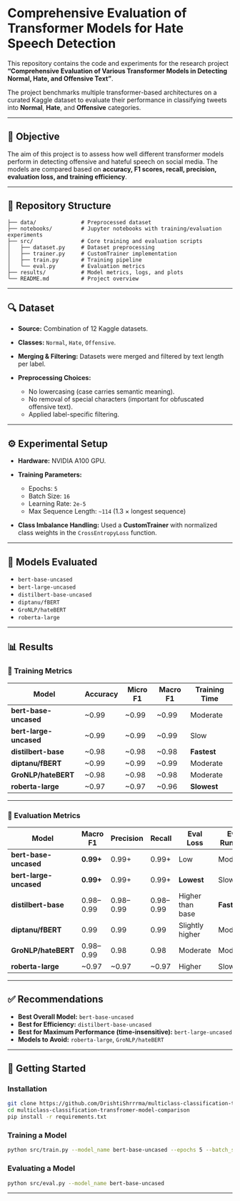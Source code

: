 

# Comprehensive Evaluation of Transformer Models for Hate Speech Detection

This repository contains the code and experiments for the research project **“Comprehensive Evaluation of Various Transformer Models in Detecting Normal, Hate, and Offensive Text”**.

The project benchmarks multiple transformer-based architectures on a curated Kaggle dataset to evaluate their performance in classifying tweets into **Normal**, **Hate**, and **Offensive** categories.

---

## 📌 Objective

The aim of this project is to assess how well different transformer models perform in detecting offensive and hateful speech on social media. The models are compared based on **accuracy, F1 scores, recall, precision, evaluation loss, and training efficiency**.

---

## 📂 Repository Structure

```
├── data/              # Preprocessed dataset
├── notebooks/         # Jupyter notebooks with training/evaluation experiments
├── src/               # Core training and evaluation scripts
│   ├── dataset.py     # Dataset preprocessing
│   ├── trainer.py     # CustomTrainer implementation
│   ├── train.py       # Training pipeline
│   └── eval.py        # Evaluation metrics
├── results/           # Model metrics, logs, and plots
└── README.md          # Project overview
```

---

## 🔍 Dataset

* **Source:** Combination of 12 Kaggle datasets.
* **Classes:** `Normal`, `Hate`, `Offensive`.
* **Merging & Filtering:** Datasets were merged and filtered by text length per label.
* **Preprocessing Choices:**

  * No lowercasing (case carries semantic meaning).
  * No removal of special characters (important for obfuscated offensive text).
  * Applied label-specific filtering.

---

## ⚙️ Experimental Setup

* **Hardware:** NVIDIA A100 GPU.

* **Training Parameters:**

  * Epochs: `5`
  * Batch Size: `16`
  * Learning Rate: `2e-5`
  * Max Sequence Length: `~114` (1.3 × longest sequence)

* **Class Imbalance Handling:**
  Used a **CustomTrainer** with normalized class weights in the `CrossEntropyLoss` function.

---

## 🤖 Models Evaluated

* `bert-base-uncased`
* `bert-large-uncased`
* `distilbert-base-uncased`
* `diptanu/fBERT`
* `GroNLP/hateBERT`
* `roberta-large`

---

## 📊 Results

### 🔹 Training Metrics

| Model                  | Accuracy | Micro F1 | Macro F1 | Training Time |
| ---------------------- | -------- | -------- | -------- | ------------- |
| **bert-base-uncased**  | \~0.99   | \~0.99   | \~0.99   | Moderate      |
| **bert-large-uncased** | \~0.99   | \~0.99   | \~0.99   | Slow          |
| **distilbert-base**    | \~0.98   | \~0.98   | \~0.98   | **Fastest**   |
| **diptanu/fBERT**      | \~0.99   | \~0.99   | \~0.99   | Moderate      |
| **GroNLP/hateBERT**    | \~0.98   | \~0.98   | \~0.98   | Moderate      |
| **roberta-large**      | \~0.97   | \~0.97   | \~0.96   | **Slowest**   |

---

### 🔹 Evaluation Metrics

| Model                  | Macro F1  | Precision | Recall    | Eval Loss        | Eval Runtime |
| ---------------------- | --------- | --------- | --------- | ---------------- | ------------ |
| **bert-base-uncased**  | **0.99+** | 0.99+     | 0.99+     | Low              | Moderate     |
| **bert-large-uncased** | **0.99+** | 0.99+     | 0.99+     | **Lowest**       | Slow         |
| **distilbert-base**    | 0.98–0.99 | 0.98–0.99 | 0.98–0.99 | Higher than base | **Fastest**  |
| **diptanu/fBERT**      | 0.99      | 0.99      | 0.99      | Slightly higher  | Moderate     |
| **GroNLP/hateBERT**    | 0.98–0.99 | 0.98      | 0.98      | Moderate         | Moderate     |
| **roberta-large**      | \~0.97    | \~0.97    | \~0.97    | Higher           | Slowest      |

---

## ✅ Recommendations

* **Best Overall Model:** `bert-base-uncased`
* **Best for Efficiency:** `distilbert-base-uncased`
* **Best for Maximum Performance (time-insensitive):** `bert-large-uncased`
* **Models to Avoid:** `roberta-large`, `GroNLP/hateBERT`

---

## 🚀 Getting Started

### Installation

```bash
git clone https://github.com/DrishtiShrrrma/multiclass-classification-transfromer-model-comparison.git
cd multiclass-classification-transfromer-model-comparison
pip install -r requirements.txt
```

### Training a Model

```bash
python src/train.py --model_name bert-base-uncased --epochs 5 --batch_size 16
```

### Evaluating a Model

```bash
python src/eval.py --model_name bert-base-uncased
```

---

